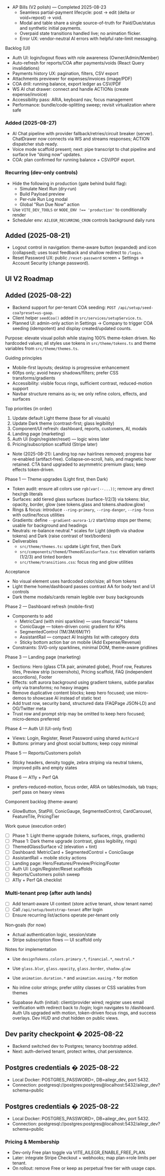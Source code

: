 - AP Bills (V2 polish) — Completed 2025-08-23
  - Seamless partial-payment lifecycle: post → edit (delta or void+repost) → void.
  - Modal and table share a single source-of-truth for Paid/Due/status and synthetic initial payments.
  - Overpaid state transitions handled live; no animation flicker.
  - Error UX: vendor-neutral AI errors with helpful rate-limit messaging.

Backlog (UI)
- Auth UI: login/logout flows with role awareness (Owner/Admin/Member)
- Auto-refresh for reports/COA after payments/voids (React Query invalidations)
- Payments history UX: pagination, filters, CSV export
- Attachments previewer for expenses/invoices (image/PDF)
- COA drill: running balance, export ledger as CSV/PDF
- WS AI chat drawer: connect and handle ACTIONs (create expense/invoice)
- Accessibility pass: ARIA, keyboard nav, focus management
- Performance: bundle/code-splitting sweep; revisit virtualization where safe

### Added (2025-08-27)
- AI Chat pipeline with provider fallback/retries/circuit breaker (server). ChatDrawer now connects via WS and streams responses; ACTION dispatcher stub ready.
- Voice mode scaffold present; next: pipe transcript to chat pipeline and surface live “doing now” updates.
- COA: plan confirmed for running balance + CSV/PDF export.

### Recurring (dev-only controls)
- Hide the following in production (gate behind build flag):
  - Simulate Next Run (dry‑run)
  - Build Payload preview
  - Per‑rule Run Log modal
  - Global "Run Due Now" action
- Use `VITE_DEV_TOOLS` or `NODE_ENV !== 'production'` to conditionally render
- Scheduler env: `AILEGR_RECURRING_CRON` controls background daily runs
## Added (2025-08-21)
- Logout control in navigation: theme-aware button (expanded) and icon (collapsed); uses toast feedback and shallow redirect to `/login`.
- Reset Password UX: public `/reset-password` screen + Settings → Account Security (change password).
## UI V2 Roadmap

## Added (2025-08-22)
- Backend support for per-tenant COA seeding: `POST /api/setup/seed-coa?preset=us-gaap`.
- Client helper `seedCoa()` added in `src/services/setupService.ts`.
- Planned UI: admin-only action in Settings → Company to trigger COA seeding (idempotent) and display created/updated counts.

Purpose: elevate visual polish while staying 100% theme-token driven. No hardcoded values; all styles use tokens in `src/theme/tokens.ts` and theme variables from `src/theme/themes.ts`.

Guiding principles
- Mobile-first layouts; desktop is progressive enhancement
- 60fps only; avoid heavy shadows/filters; prefer CSS transforms/gradients
- Accessibility: visible focus rings, sufficient contrast, reduced-motion support
- Navbar structure remains as-is; we only refine colors, effects, and surfaces

Top priorities (in order)
1) Update default Light theme (base for all visuals)
2) Update Dark theme (contrast-first; glass legibility)
3) Component/UI refresh: dashboard, reports, customers, AI, modals
4) Landing page (marketing)
5) Auth UI (login/register/reset) — logic wires later
6) Pricing/subscription scaffold (Stripe later)

- Note (2025-08-21): Landing top nav hairlines removed; progress bar re‑enabled (artifact‑free). Collapse‑on‑scroll, halo, and magnetic hover retained. CTA band upgraded to asymmetric premium glass; keep effects token‑driven.

Phase 1 — Theme upgrades (Light first, then Dark)
- Token audit: ensure all colors use `rgb(var(--...))`; remove any direct hex/rgb literals
- Surfaces: add tiered glass surfaces (surface-1/2/3) via tokens: blur, opacity, border, glow (see tokens.glass and tokens.shadow.glow)
- Rings & focus: introduce `--ring-primary`, `--ring-danger`, `--ring-focus` with outline/focus utilities
- Gradients: define `--gradient-aurora-1/2` start/stop stops per theme; usable for background and headings
- Neutrals: re-balance neutral.* scales for Light (depth via shadow tokens) and Dark (raise contrast of text/borders)
- Deliverables
  - `src/theme/themes.ts`: update Light first, then Dark
  - `src/components/themed/ThemedGlassSurface.tsx`: elevation variants (1/2/3) and tinted borders
  - `src/theme/transitions.css`: focus ring and glow utilities

Acceptance
- No visual element uses hardcoded color/size; all from tokens
- Light theme home/dashboard passes contrast AA for body text and UI controls
- Dark theme modals/cards remain legible over busy backgrounds

Phase 2 — Dashboard refresh (mobile-first)
- Components to add
  - MetricCard (with mini sparkline) — uses financial.* tokens
  - ConicGauge — token-driven conic gradient for KPIs
  - SegmentedControl (1M/3M/6M/1Y)
  - AssistantRail — compact AI Insights list with category dots
  - Sticky bottom action bar on mobile (Add Expense/Revenue)
- Constraints: SVG-only sparklines, minimal DOM, theme-aware gridlines

Phase 3 — Landing page (marketing)
- Sections: Hero (glass CTA pair, animated globe), Proof row, Features tiles, Preview strip (screenshots), Pricing scaffold, FAQ (independent accordions), Footer
- Effects: soft aurora background using gradient tokens, subtle parallax only via transforms; no heavy images
- Remove duplicative content blocks; keep hero focused; use micro-demos to showcase AI instead of static text
- Add trust row, security band, structured data (FAQPage JSON‑LD) and OG/Twitter meta
 - Trust row and prompt strip may be omitted to keep hero focused; micro‑demos preferred

Phase 4 — Auth UI (UI-only first)
- Views: Login, Register, Reset Password using shared `AuthCard`
- Buttons: primary and ghost social buttons; keep copy minimal

Phase 5 — Reports/Customers polish
- Sticky headers, density toggle, zebra striping via neutral tokens, improved pills and empty states

Phase 6 — A11y + Perf QA
- prefers-reduced-motion, focus order, ARIA on tables/modals, tab traps; perf pass on heavy views

Component backlog (theme-aware)
- GlowButton, StatPill, ConicGauge, SegmentedControl, CardCarousel, FeatureTile, PricingTier

Work queue (execution order)
- [ ] Phase 1: Light theme upgrade (tokens, surfaces, rings, gradients)
- [ ] Phase 1: Dark theme upgrade (contrast, glass legibility, rings)
- [ ] ThemedGlassSurface v2 (elevation + tint)
- [ ] Dashboard: MetricCard + SegmentedControl + ConicGauge
- [ ] AssistantRail + mobile sticky actions
- [ ] Landing page: Hero/Features/Preview/Pricing/Footer
- [ ] Auth UI: Login/Register/Reset scaffolds
- [ ] Reports/Customers polish sweep
- [ ] A11y + Perf QA checklist

### Multi‑tenant prep (after auth lands)
- [ ] Add tenant‑aware UI context (store active tenant, show tenant name)
- [ ] Call `/api/setup/bootstrap-tenant` after login
- [ ] Ensure recurring list/actions operate per‑tenant only

Non‑goals (for now)
- Actual authentication logic, session/state
- Stripe subscription flows — UI scaffold only

Notes for implementation
- Use `designTokens.colors.primary.*`, `financial.*`, `neutral.*`
- Use `glass.blur`, `glass.opacity`, `glass.border`, `shadow.glow`
- Use `animation.duration.*` and `animation.easing.*` for motion
- No inline color strings; prefer utility classes or CSS variables from themes

- Supabase Auth (initial): client/provider wired; register uses email verification with redirect back to /login; login navigates to /dashboard. Auth UIs upgraded with motion, token-driven focus rings, and success overlays. Dev HUD and chat hidden on public views.



## Dev parity checkpoint � 2025-08-22
- Backend switched dev to Postgres; tenancy bootstrap added.
- Next: auth-derived tenant, protect writes, chat persistence.

## Postgres credentials � 2025-08-22
- Local Docker: POSTGRES_PASSWORD=, DB=ailegr_dev, port 5432.
- Connection: postgresql://postgres:postgres@localhost:5432/ailegr_dev?schema=public

## Postgres credentials � 2025-08-22
- Local Docker: POSTGRES_PASSWORD=, DB=ailegr_dev, port 5432.
- Connection: postgresql://postgres:postgres@localhost:5432/ailegr_dev?schema=public

### Pricing & Membership
- Dev-only Free plan toggle via VITE_AILEGR_ENABLE_FREE_PLAN.
- Later: integrate Stripe Checkout + webhooks; map plan->role limits per tenant.
- On rollout: remove Free or keep as perpetual free tier with usage caps.

